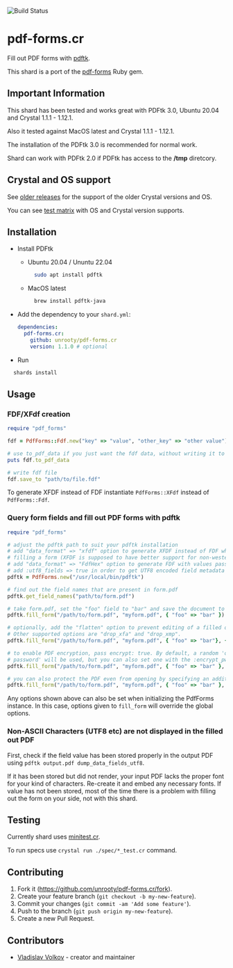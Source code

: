 ![Build Status](https://github.com/unrooty/pdf-forms.cr/actions/workflows/test.yml/badge.svg?branch=master&event=push)

# pdf-forms.cr

Fill out PDF forms with [pdftk](https://gitlab.com/pdftk-java/pdftk).

This shard is a port of the [pdf-forms](https://github.com/jkraemer/pdf-forms) Ruby gem.

## Important Information

This shard has been tested and works great with PDFtk 3.0, Ubuntu 20.04 and Crystal 1.1.1 - 1.12.1.

Also it tested against MacOS latest and Crystal 1.1.1 - 1.12.1.

The installation of the PDFtk 3.0 is recommended for normal work.

Shard can work with PDFtk 2.0 if PDFtk has access to the **/tmp** diretcory. 

## Crystal and OS support

See [older releases](https://github.com/unrooty/pdf-forms.cr/releases) for the support of the older Crystal versions and OS.

You can see [test matrix](https://github.com/unrooty/pdf-forms.cr/actions/workflows/test.yml) with OS and Crystal version supports.

## Installation
- Install PDFtk
  - Ubuntu 20.04 / Ununtu 22.04
    ```bash
      sudo apt install pdftk
    ```
  - MacOS latest
    ```bash
      brew install pdftk-java
    ```

- Add the dependency to your `shard.yml`:

   ```yaml
   dependencies:
     pdf-forms.cr:
       github: unrooty/pdf-forms.cr
       version: 1.1.0 # optional
   ```

-  Run 
  ```bash 
    shards install
  ```

## Usage

### FDF/XFdf creation

```ruby
require "pdf_forms"

fdf = PdfForms::Fdf.new("key" => "value", "other_key" => "other value")

# use to_pdf_data if you just want the fdf data, without writing it to a file
puts fdf.to_pdf_data

# write fdf file
fdf.save_to "path/to/file.fdf"
```

To generate XFDF instead of FDF instantiate `PdfForms::XFdf` instead of `PdfForms::Fdf`.

### Query form fields and fill out PDF forms with pdftk

```ruby
require "pdf_forms"

# adjust the pdftk path to suit your pdftk installation
# add "data_format" => "xfdf" option to generate XFDF instead of FDF when
# filling a form (XFDF is supposed to have better support for non-western encodings)
# add "data_format" => "FdfHex" option to generate FDF with values passed in UTF16 hexadecimal format (Hexadecimal format has also proven more reliable for passing latin accented characters to pdftk)
# add :utf8_fields => true in order to get UTF8 encoded field metadata (this will use dump_data_fields_utf8 instead of dump_data_fields in the call to pdftk)
pdftk = PdfForms.new("/usr/local/bin/pdftk")

# find out the field names that are present in form.pdf
pdftk.get_field_names("path/to/form.pdf")

# take form.pdf, set the "foo" field to "bar" and save the document to myform.pdf
pdftk.fill_form("/path/to/form.pdf", "myform.pdf", { "foo" => "bar" })

# optionally, add the "flatten" option to prevent editing of a filled out form.
# Other supported options are "drop_xfa" and "drop_xmp".
pdftk.fill_form("/path/to/form.pdf", "myform.pdf", { "foo" => "bar"}, { "flatten" => true })

# to enable PDF encryption, pass encrypt: true. By default, a random 'owner
# password' will be used, but you can also set one with the :encrypt_pw option.
pdftk.fill_form("/path/to/form.pdf", "myform.pdf", { "foo" => "bar" }, { "encrypt" => true, "encrypt_options" => "allow printing" })

# you can also protect the PDF even from opening by specifying an additional user_pw option:
pdftk.fill_form("/path/to/form.pdf", "myform.pdf", { "foo" => "bar" }, { "encrypt" => true, "encrypt_options" => "user_pw secret" })
```

Any options shown above can also be set when initializing the PdfForms
instance. In this case, options given to `fill_form` will override the global
options.

### Non-ASCII Characters (UTF8 etc) are not displayed in the filled out PDF

First, check if the field value has been stored properly in the output PDF using `pdftk output.pdf dump_data_fields_utf8`.

If it has been stored but did not render, your input PDF lacks the proper font for your kind of characters. Re-create it and embed any necessary fonts.
If value has not been stored, most of the time there is a problem with filling out the form on your side, not with this shard.

## Testing

Currently shard uses [minitest.cr](https://github.com/ysbaddaden/minitest.cr).

To run specs use `crystal run ./spec/*_test.cr` command.

## Contributing

1. Fork it (<https://github.com/unrooty/pdf-forms.cr/fork>).
2. Create your feature branch (`git checkout -b my-new-feature`).
3. Commit your changes (`git commit -am 'Add some feature'`).
4. Push to the branch (`git push origin my-new-feature`).
5. Create a new Pull Request.

## Contributors

- [Vladislav Volkov](https://github.com/unrooty) - creator and maintainer
